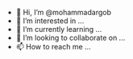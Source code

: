 - 👋 Hi, I’m @mohammadargob
- 👀 I’m interested in ...
- 🌱 I’m currently learning ...
- 💞️ I’m looking to collaborate on ...
- 📫 How to reach me ...

<!---
mohammadargob/mohammadargob is a ✨ special ✨ repository because its `README.md` (this file) appears on your GitHub profile.
You can click the Preview link to take a look at your changes.
--->
